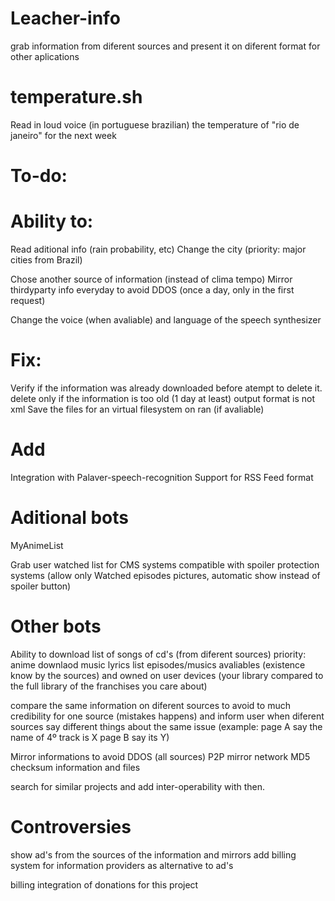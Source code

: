 Leacher-info
============

grab information from diferent sources and present it on diferent format for other aplications


temperature.sh
=============

Read in loud voice (in portuguese brazilian) the temperature of "rio de janeiro" for the next week

To-do:
========

Ability to:
=======

Read aditional info (rain probability, etc)
Change the city (priority: major cities from Brazil)

Chose another source of information (instead of clima tempo)
Mirror thirdyparty  info everyday to avoid DDOS (once a day, only in the first request)

Change the voice (when avaliable) and language of the speech synthesizer



Fix:
=======

Verify if the information was already downloaded before atempt to delete it.
delete only if the information is too old (1 day at least)
output format is not xml
Save the files for an virtual filesystem on ran (if avaliable)

Add
=====
Integration with Palaver-speech-recognition
Support for RSS Feed format



Aditional bots
==============
MyAnimeList

Grab user watched list for CMS systems compatible with spoiler protection systems (allow only Watched episodes pictures, automatic show instead of spoiler button)

Other bots
========
Ability to download list of songs of cd's (from diferent sources) priority: anime
downlaod music lyrics
list episodes/musics avaliables (existence know by the sources) and owned on user devices (your library compared to the full library of the franchises you care about)

compare the same information on diferent sources to avoid to much credibility for one source (mistakes happens) and inform user when diferent sources say different things about the same issue (example: page A say the name of 4º track is X page B say its Y)

Mirror informations to avoid DDOS (all sources)
P2P mirror network
MD5 checksum information and files

search for similar projects and add inter-operability with then.

Controversies
============
show ad's from the sources of the information and mirrors
add billing system for information providers  as alternative to ad's 

billing integration of donations for this project
